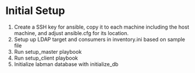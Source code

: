 # Initial Setup

1. Create a SSH key for ansible, copy it to each machine including the host machine, and adjust ansible.cfg for its location.
2. Setup up LDAP target and consumers in inventory.ini based on sample file
3. Run setup_master playbook
5. Run setup_client playbook
6. Initialize labman database with initialize_db